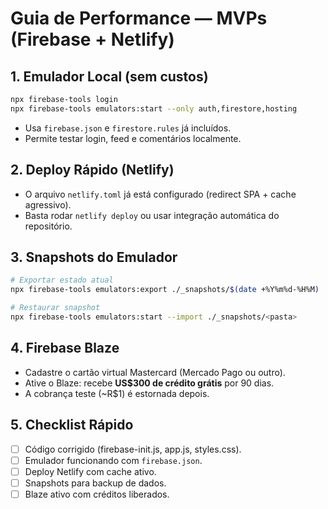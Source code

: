 # Guia de Performance — MVPs (Firebase + Netlify)

## 1. Emulador Local (sem custos)
```bash
npx firebase-tools login
npx firebase-tools emulators:start --only auth,firestore,hosting
```
- Usa `firebase.json` e `firestore.rules` já incluídos.
- Permite testar login, feed e comentários localmente.

## 2. Deploy Rápido (Netlify)
- O arquivo `netlify.toml` já está configurado (redirect SPA + cache agressivo).
- Basta rodar `netlify deploy` ou usar integração automática do repositório.

## 3. Snapshots do Emulador
```bash
# Exportar estado atual
npx firebase-tools emulators:export ./_snapshots/$(date +%Y%m%d-%H%M)

# Restaurar snapshot
npx firebase-tools emulators:start --import ./_snapshots/<pasta>
```

## 4. Firebase Blaze
- Cadastre o cartão virtual Mastercard (Mercado Pago ou outro).
- Ative o Blaze: recebe **US$300 de crédito grátis** por 90 dias.
- A cobrança teste (~R$1) é estornada depois.

## 5. Checklist Rápido
- [ ] Código corrigido (firebase-init.js, app.js, styles.css).
- [ ] Emulador funcionando com `firebase.json`.
- [ ] Deploy Netlify com cache ativo.
- [ ] Snapshots para backup de dados.
- [ ] Blaze ativo com créditos liberados.
